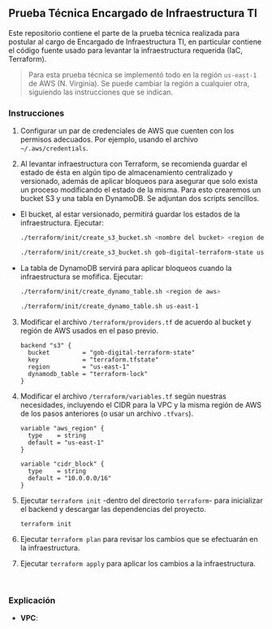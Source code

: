 ## Prueba Técnica Encargado de Infraestructura TI

Este repositorio contiene el parte de la prueba técnica realizada para postular al cargo de Encargado de Infraestructura TI, en particular contiene el código fuente usado para levantar la infraestructura requerida (IaC, Terraform).

> Para esta prueba técnica se implementó todo en la región `us-east-1` de AWS (N. Virginia). Se puede cambiar la región a cualquier otra, siguiendo las instrucciones que se indican.

### Instrucciones

1. Configurar un par de credenciales de AWS que cuenten con los permisos adecuados. Por ejemplo, usando el archivo `~/.aws/credentials`.

2. Al levantar infraestructura con Terraform, se recomienda guardar el estado de ésta en algún tipo de almacenamiento centralizado y versionado, además de aplicar bloqueos para asegurar que solo exista un proceso modificando el estado de la misma. Para esto crearemos un bucket S3 y una tabla en DynamoDB. Se adjuntan dos scripts sencillos.

  - El bucket, al estar versionado, permitirá guardar los estados de la infraestructura. Ejecutar:
    ```bash
    ./terraform/init/create_s3_bucket.sh <nombre del bucket> <region de aws>

    ./terraform/init/create_s3_bucket.sh gob-digital-terraform-state us-east-1
    ```

  - La tabla de DynamoDB servirá para aplicar bloqueos cuando la infraestructura se mofifica. Ejecutar:
    ```bash
    ./terraform/init/create_dynamo_table.sh <region de aws>

    ./terraform/init/create_dynamo_table.sh us-east-1
    ```

3. Modificar el archivo `/terraform/providers.tf` de acuerdo al bucket y región de AWS usados en el paso previo.
    ```
    backend "s3" {
      bucket         = "gob-digital-terraform-state"
      key            = "terraform.tfstate"
      region         = "us-east-1"
      dynamodb_table = "terraform-lock"
    }
    ```

4. Modificar el archivo `/terraform/variables.tf` según nuestras necesidades, incluyendo el CIDR para la VPC y la misma región de AWS de los pasos anteriores (o usar un archivo `.tfvars`).
    ```
    variable "aws_region" {
      type    = string
      default = "us-east-1"
    }

    variable "cidr_block" {
      type    = string
      default = "10.0.0.0/16"
    }
    ```

5. Ejecutar `terraform init` -dentro del directorio `terraform`- para inicializar el backend y descargar las dependencias del proyecto.
    ```
    terraform init
    ```

6. Ejecutar `terraform plan` para revisar los cambios que se efectuarán en la infraestructura.

7. Ejecutar `terraform apply` para aplicar los cambios a la infraestructura.

&nbsp;

### Explicación

- **VPC**: 